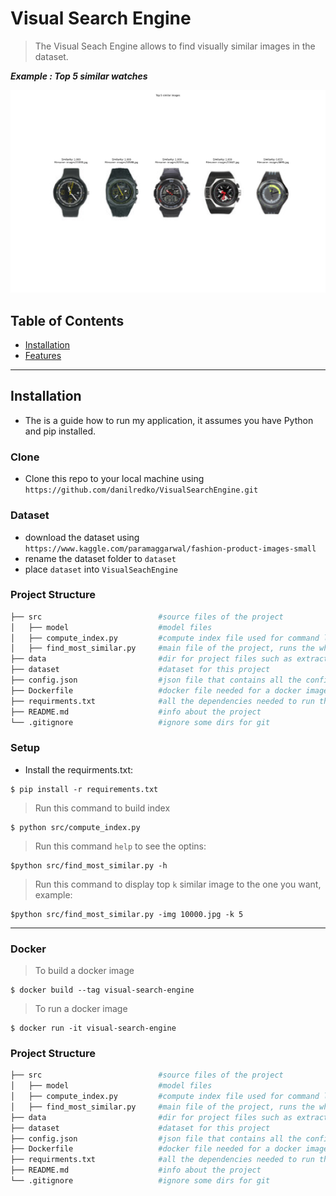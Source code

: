 
# Visual Search Engine

> The Visual Seach Engine allows to find visually similar images in the dataset.





***Example : Top 5 similar watches***

[![INSERT YOUR GRAPHIC HERE](Figure_1.png)]()

## Table of Contents 

- [Installation](#installation)
- [Features](#features)

---

## Installation

- The is a guide how to run my application, it assumes you have Python and pip installed. 

### Clone

- Clone this repo to your local machine using `https://github.com/danilredko/VisualSearchEngine.git`

### Dataset

- download the dataset using `https://www.kaggle.com/paramaggarwal/fashion-product-images-small`
- rename the dataset folder to `dataset`
- place `dataset` into `VisualSeachEngine`


### Project Structure
```bash
├── src                          #source files of the project
│   ├── model                    #model files 
│   ├── compute_index.py         #compute index file used for command line interface
│   ├── find_most_similar.py     #main file of the project, runs the whole application
├── data                         #dir for project files such as extracted features
├── dataset                      #dataset for this project
├── config.json                  #json file that contains all the config for the project
├── Dockerfile                   #docker file needed for a docker image
├── requirments.txt              #all the dependencies needed to run this project
├── README.md                    #info about the project
└── .gitignore                   #ignore some dirs for git
```


### Setup

- Install the requirments.txt: 

> 

```shell
$ pip install -r requirements.txt
```

> Run this command to build index

```shell
$ python src/compute_index.py
```
>Run this command `help` to see the optins:
```shell
$python src/find_most_similar.py -h
```
>Run this command to display top `k` similar image to the one you want, example:
```shell
$python src/find_most_similar.py -img 10000.jpg -k 5
```

---

### Docker
>To build a docker image

```shell
$ docker build --tag visual-search-engine
```
>To run a docker image

```shell
$ docker run -it visual-search-engine 
```

### Project Structure
```bash
├── src                          #source files of the project
│   ├── model                    #model files 
│   ├── compute_index.py         #compute index file used for command line interface
│   ├── find_most_similar.py     #main file of the project, runs the whole application
├── data                         #dir for project files such as extracted features
├── dataset                      #dataset for this project
├── config.json                  #json file that contains all the config for the project
├── Dockerfile                   #docker file needed for a docker image
├── requirments.txt              #all the dependencies needed to run this project
├── README.md                    #info about the project
└── .gitignore                   #ignore some dirs for git
```



